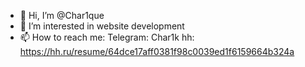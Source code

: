 - 👋 Hi, I’m @Char1que
- 👀 I’m interested in website development
- 📫 How to reach me: 
Telegram: Char1k
hh: https://hh.ru/resume/64dce17aff0381f98c0039ed1f6159664b324a
<!---
Char1que/Char1que is a ✨ special ✨ repository because its `README.md` (this file) appears on your GitHub profile.
You can click the Preview link to take a look at your changes.
--->
